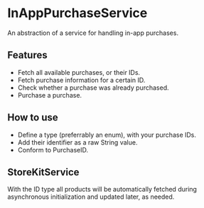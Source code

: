 # InAppPurchaseService

An abstraction of a service for handling in-app purchases.

## Features

- Fetch all available purchases, or their IDs.
- Fetch purchase information for a certain ID.
- Check whether a purchase was already purchased.
- Purchase a purchase.

## How to use

- Define a type (preferrably an enum), with your purchase IDs.
- Add their identifier as a raw String value.
- Conform to PurchaseID.

## StoreKitService

With the ID type all products will be automatically fetched during asynchronous initialization and updated later, as needed.
